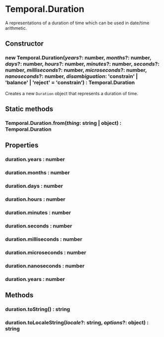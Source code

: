 # Temporal.Duration

A representations of a duration of time which can be used in date/time arithmetic.

## Constructor

### **new Temporal.Duration**(_years_?: number, _months_?: number, _days_?: number, _hours_?: number, _minutes_?: number, _seconds_?: number, _milliseconds_?: number, _microseconds_?: number, _nanoseconds_?: number, _disambiguation_: 'constrain' | 'balance' | 'reject' = 'constrain') : Temporal.Duration

Creates a new `Duration` object that represents a duration of time.

## Static methods

### Temporal.Duration.**from**(_thing_: string | object) : Temporal.Duration

## Properties

### duration.**years** : number

### duration.**months** : number

### duration.**days** : number

### duration.**hours** : number

### duration.**minutes** : number

### duration.**seconds** : number

### duration.**milliseconds** : number

### duration.**microseconds** : number

### duration.**nanoseconds** : number

### duration.**years** : number

## Methods

### duration.**toString**() : string

### duration.**toLocaleString**(_locale_?: string, _options_?: object) : string
